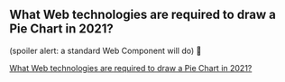 
## What Web technologies are required to draw a Pie Chart in 2021?

(spoiler alert: a standard Web Component will do) 🥧 

[What Web technologies are required to draw a Pie Chart in 2021?](https://dev.to/dannyengelman/what-web-technologies-are-required-to-draw-a-pie-chart-in-2021-spoiler-alert-a-standard-web-component-will-do-1j56)